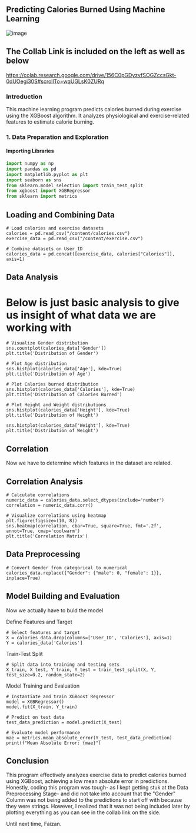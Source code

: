 ## Predicting Calories Burned Using Machine Learning

![image](https://github.com/FaizanDhankwala/CaloriesBurnedPrediction/assets/55712375/e964ee58-6351-4757-8f22-24766c827642)

## The Collab Link is included on the left as well as below
https://colab.research.google.com/drive/156C0pGDyzvfSOGZccsGkt-0dUOegi30S#scrollTo=wqUGLsK0ZURq

### Introduction
This machine learning program predicts calories burned during exercise using the XGBoost algorithm. It analyzes physiological and exercise-related features to estimate calorie burning.

### 1. Data Preparation and Exploration
#### Importing Libraries
```python
import numpy as np
import pandas as pd
import matplotlib.pyplot as plt
import seaborn as sns
from sklearn.model_selection import train_test_split
from xgboost import XGBRegressor
from sklearn import metrics
```
## Loading and Combining Data
```
# Load calories and exercise datasets
calories = pd.read_csv("/content/calories.csv")
exercise_data = pd.read_csv("/content/exercise.csv")

# Combine datasets on User_ID
calories_data = pd.concat([exercise_data, calories["Calories"]], axis=1)
```
## Data Analysis
# Below is just basic analysis to give us insight of what data we are working with
```
# Visualize Gender distribution
sns.countplot(calories_data['Gender'])
plt.title('Distribution of Gender')

# Plot Age distribution
sns.histplot(calories_data['Age'], kde=True)
plt.title('Distribution of Age')

# Plot Calories burned distribution
sns.histplot(calories_data['Calories'], kde=True)
plt.title('Distribution of Calories Burned')

# Plot Height and Weight distributions
sns.histplot(calories_data['Height'], kde=True)
plt.title('Distribution of Height')

sns.histplot(calories_data['Weight'], kde=True)
plt.title('Distribution of Weight')
```

## Correlation
Now we have to determine which features in the dataset are related.

## Correlation Analysis
```
# Calculate correlations
numeric_data = calories_data.select_dtypes(include='number')
correlation = numeric_data.corr()

# Visualize correlations using heatmap
plt.figure(figsize=(10, 8))
sns.heatmap(correlation, cbar=True, square=True, fmt='.2f', annot=True, cmap='coolwarm')
plt.title('Correlation Matrix')
```

## Data Preprocessing
```
# Convert Gender from categorical to numerical
calories_data.replace({"Gender": {"male": 0, "female": 1}}, inplace=True)
```

## Model Building and Evaluation
Now we actually have to buld the model

Define Features and Target
```
# Select features and target
X = calories_data.drop(columns=['User_ID', 'Calories'], axis=1)
Y = calories_data['Calories']
```

Train-Test Split
```
# Split data into training and testing sets
X_train, X_test, Y_train, Y_test = train_test_split(X, Y, test_size=0.2, random_state=2)
```
Model Training and Evaluation
```
# Instantiate and train XGBoost Regressor
model = XGBRegressor()
model.fit(X_train, Y_train)

# Predict on test data
test_data_prediction = model.predict(X_test)

# Evaluate model performance
mae = metrics.mean_absolute_error(Y_test, test_data_prediction)
print(f"Mean Absolute Error: {mae}")
```

## Conclusion
This program effectively analyzes exercise data to predict calories burned using XGBoost, achieving a low mean absolute error in predictions. Honestly, coding this program was tough- as I kept getting stuk at the Data Preprocessing Stage- and did not take into account that the "Gender" Column was not being added to the predictions to start off with because they were strings. However, I realized that it was not being included later by plotting everything as you can see in the collab link on the side.

Until next time,
Faizan.
